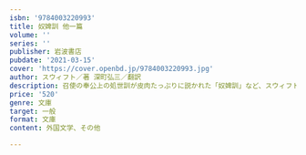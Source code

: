 ```yaml
---
isbn: '9784003220993'
title: 奴婢訓 他一篇
volume: ''
series: ''
publisher: 岩波書店
pubdate: '2021-03-15'
cover: 'https://cover.openbd.jp/9784003220993.jpg'
author: スウィフト／著 深町弘三／翻訳
description: 召使の奉公上の処世訓が皮肉たっぷりに説かれた「奴婢訓」など、スウィフトの逆説に満ちた奇作二篇。
price: '520'
genre: 文庫
target: 一般
format: 文庫
content: 外国文学、その他

---
```

